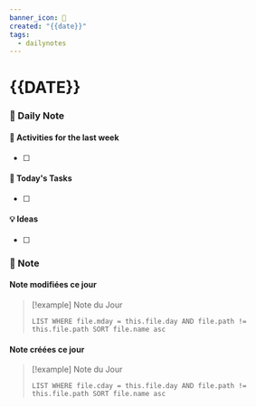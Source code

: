 ```yaml
---
banner_icon: 📆
created: "{{date}}"
tags:
  - dailynotes
---
```

# {{DATE}}

### 📅 Daily Note
#### 🥷 Activities for the last week
- [ ] 

#### 🚀 Today's Tasks 
- [ ] 

#### 💡 Ideas
- [ ] 

### 📝 Note
#### Note modifiées ce jour

> [!example] Note du Jour
> ```dataview
> LIST WHERE file.mday = this.file.day AND file.path != this.file.path SORT file.name asc
> ```
> 

#### Note créées ce jour

> [!example] Note du Jour
> ```dataview
> LIST WHERE file.cday = this.file.day AND file.path != this.file.path SORT file.name asc
> ```
> 





